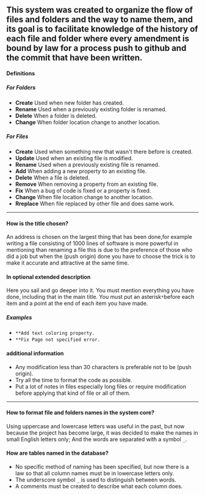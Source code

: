 This system was created to organize the flow of files and folders and the way to name them, and its goal is to facilitate knowledge of the history of each file and folder where every amendment is bound by law
for a process push to github and the commit that have been written.
---
#### Definitions
##### For Folders
* **Create** Used when new folder has created.
* **Rename** Used when a previously existing folder is renamed.
* **Delete** When a folder is deleted.
* **Change** When folder location change to another location.
##### For Files
* **Create** Used when something new that wasn't there before is created.
* **Update** Used when an existing file is modified.
* **Rename** Used when a previously existing file is renamed.
* **Add** When adding a new property to an existing file.
* **Delete** When a file is deleted.
* **Remove** When removing a property from an existing file.
* **Fix** When a bug of code is fixed or a property is fixed.
* **Change** When file location change to another location.
* **Rreplace** When file replaced by other file and does same work.
---
#### How is the title chosen?
An address is chosen on the largest thing that has been done,for example writing a file consisting of 1000 lines of 
software is more powerful in mentioning than renaming a file this is due to the preference of those who did a job
but when the (push origin) done you have to choose the trick is to make it accurate and attractive at the same time.

#### In optional extended description
Here you sail and go deeper into it. You must mention everything you have done, including that in the main title.
You must put an asterisk`*`before each item and a point at the end of each item you have made.
##### Examples
* `**Add text coloring property.`
* `**Fix Page not specified error.`

#### additional information
* Any modification less than 30 characters is preferable not to be (push origin).
* Try all the time to format the code as possible.
* Put a lot of notes in files especially long files or require modification before applying that kind of file or all of them.

---
#### How to format file and folders names in the system core?
Using uppercase and lowercase letters was useful in the past, but now because the project has become large, it was decided to make the names in small English letters only; And the words are separated with a symbol `_`.

#### How are tables named in the database?
* No specific method of naming has been specified, but now there is a law so that all column names must be in lowercase letters only.
* The underscore symbol `_` is used to distinguish between words.
* A comments must be created to describe what each column does.
